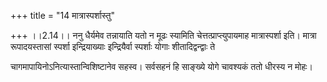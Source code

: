 +++
title = "14 मात्रास्पर्शास्तु"

+++
।।2.14।। ननु धैर्यमेव तन्नायाति यतो न मूढः स्यामिति
चेत्तत्प्राप्त्युपायमाह मात्रास्पर्शा इति। मात्रा रूपादयस्तासां स्पर्शा
इन्द्रियाख्याः इन्द्रियैर्वा स्पर्शाः योगाः शीतादिद्वन्द्वाः ते  
  
चागमापायिनोऽनित्यास्तान्विशिष्टानेव सहस्व। सर्वसहनं हि साङ्ख्ये योगे
चावश्यकं ततो धीरस्य न मोहः।  
